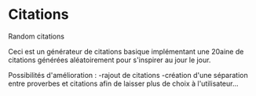 # Citations
Random citations

Ceci est un générateur de citations basique implémentant une 20aine de citations générées aléatoirement pour s'inspirer au jour le jour.

Possibilités d'amélioration :
-rajout de citations
-création d'une séparation entre proverbes et citations afin de laisser plus de choix à l'utilisateur...
